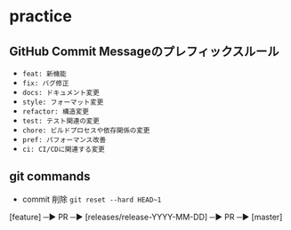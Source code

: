 # practice

## GitHub Commit Messageのプレフィックスルール
- `feat: 新機能`
- `fix: バグ修正`
- `docs: ドキュメント変更`
- `style: フォーマット変更`
- `refactor: 構造変更`
- `test: テスト関連の変更`
- `chore: ビルドプロセスや依存関係の変更`
- `pref: パフォーマンス改善`
- `ci: CI/CDに関連する変更`
## git commands

- commit 削除
`git reset --hard HEAD~1`

[feature] ─▶ PR ─▶ [releases/release-YYYY-MM-DD] ─▶ PR ─▶ [master]